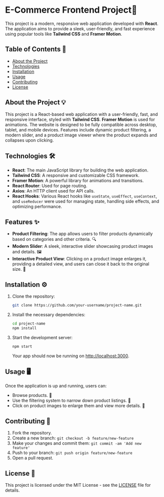 # E-Commerce Frontend Project🚀

This project is a modern, responsive web application developed with **React**. The application aims to provide a sleek, user-friendly, and fast experience using popular tools like **Tailwind CSS** and **Framer Motion**.

## Table of Contents 📑

- [About the Project](#about-the-project)
- [Technologies](#technologies)
- [Installation](#installation)
- [Usage](#usage)
- [Contributing](#contributing)
- [License](#license)

## About the Project 💡

This project is a React-based web application with a user-friendly, fast, and responsive interface, styled with **Tailwind CSS**. **Framer Motion** is used for animations. The website is designed to be fully compatible across desktop, tablet, and mobile devices. Features include dynamic product filtering, a modern slider, and a product image viewer where the product expands and collapses upon clicking.

## Technologies 🛠️

- **React**: The main JavaScript library for building the web application.
- **Tailwind CSS**: A responsive and customizable CSS framework.
- **Framer Motion**: A powerful library for animations and transitions.
- **React Router**: Used for page routing.
- **Axios**: An HTTP client used for API calls.
- **React Hooks**: Various React hooks like `useState`, `useEffect`, `useContext`, and `useReducer` were used for managing state, handling side effects, and optimizing performance.

## Features ✨

- **Product Filtering**: The app allows users to filter products dynamically based on categories and other criteria. 🔍
- **Modern Slider**: A sleek, interactive slider showcasing product images and details. 🖼️
- **Interactive Product View**: Clicking on a product image enlarges it, providing a detailed view, and users can close it back to the original size. 🔄

## Installation ⚙️

1. Clone the repository:

    ```bash
    git clone https://github.com/your-username/project-name.git
    ```

2. Install the necessary dependencies:

    ```bash
    cd project-name
    npm install
    ```

3. Start the development server:

    ```bash
    npm start
    ```

    Your app should now be running on [http://localhost:3000](http://localhost:3000).

## Usage 🖥️

Once the application is up and running, users can:

- Browse products. 🛒
- Use the filtering system to narrow down product listings. 🔧
- Click on product images to enlarge them and view more details. 📸

## Contributing 🤝

1. Fork the repository.
2. Create a new branch: `git checkout -b feature/new-feature`
3. Make your changes and commit them: `git commit -am 'Add new feature'`
4. Push to your branch: `git push origin feature/new-feature`
5. Open a pull request.

## License 📝

This project is licensed under the MIT License - see the [LICENSE](LICENSE) file for details.

